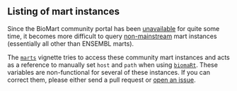 ## Listing of mart instances

Since the BioMart community portal has been
[unavailable](http://www.biomart.org/notice.html) for quite some time,
it becomes more difficult to query
[non-mainstream](https://support.bioconductor.org/p/75730/#75786) mart
instances (essentially all other than ENSEMBL marts). 


The [`marts`](https://github.com/lgatto/marts/blob/master/marts.md)
vignette tries to access these community mart instances and acts as a
reference to manually set `host` and `path` when using
[`biomaRt`](http://bioconductor.org/packages/devel/bioc/html/biomaRt.html). These
variables are non-functional for several of these instances. If you
can correct them, please either send a pull request or [open an
issue](https://github.com/lgatto/marts/issues).